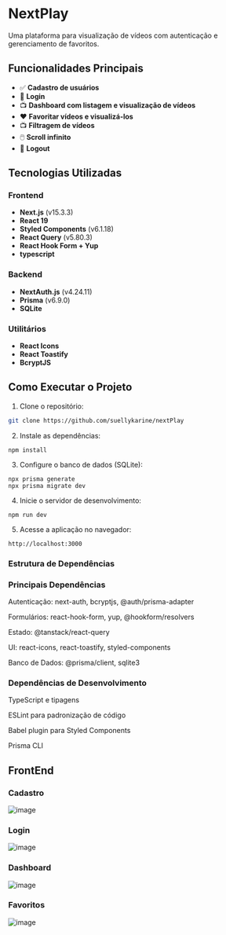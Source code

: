 # NextPlay

Uma plataforma para visualização de vídeos com autenticação e gerenciamento de favoritos.

## Funcionalidades Principais

- ✅ **Cadastro de usuários**
- 🔑 **Login**
- 📺 **Dashboard com listagem e visualização de vídeos**
- ❤️ **Favoritar vídeos e visualizá-los**
- 📺 **Filtragem de vídeos**
- 🖱️ **Scroll infinito**
- 🚪 **Logout**

## Tecnologias Utilizadas

### Frontend

- **Next.js** (v15.3.3)
- **React 19**
- **Styled Components** (v6.1.18)
- **React Query** (v5.80.3)
- **React Hook Form + Yup**
- **typescript**

### Backend

- **NextAuth.js** (v4.24.11)
- **Prisma** (v6.9.0)
- **SQLite**


### Utilitários

- **React Icons**
- **React Toastify**
- **BcryptJS**

## Como Executar o Projeto

1. Clone o repositório:

```bash
git clone https://github.com/suellykarine/nextPlay
```

2. Instale as dependências:

```
npm install
```

3. Configure o banco de dados (SQLite):

```
npx prisma generate
npx prisma migrate dev
```

4. Inicie o servidor de desenvolvimento:

```
npm run dev
```

5. Acesse a aplicação no navegador:

```
http://localhost:3000
```

### Estrutura de Dependências

### Principais Dependências

Autenticação: next-auth, bcryptjs, @auth/prisma-adapter

Formulários: react-hook-form, yup, @hookform/resolvers

Estado: @tanstack/react-query

UI: react-icons, react-toastify, styled-components

Banco de Dados: @prisma/client, sqlite3

### Dependências de Desenvolvimento

TypeScript e tipagens

ESLint para padronização de código

Babel plugin para Styled Components

Prisma CLI

## FrontEnd

### Cadastro
![image](https://github.com/user-attachments/assets/0fe04274-8664-49e2-83c1-0e069026fb1e)

### Login
![image](https://github.com/user-attachments/assets/677c1117-34bb-4590-a5a7-98ac173c56bb)

### Dashboard
![image](https://github.com/user-attachments/assets/3b8f12d5-c5c2-4bd6-a633-be6e982e0912)

### Favoritos
![image](https://github.com/user-attachments/assets/49749eb8-1f22-4473-8e3a-12d2356ac8bd)



